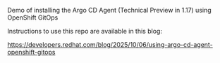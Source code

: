 Demo of installing the Argo CD Agent (Technical Preview in 1.17) using OpenShift GitOps

Instructions to use this repo are available in this blog:

https://developers.redhat.com/blog/2025/10/06/using-argo-cd-agent-openshift-gitops
